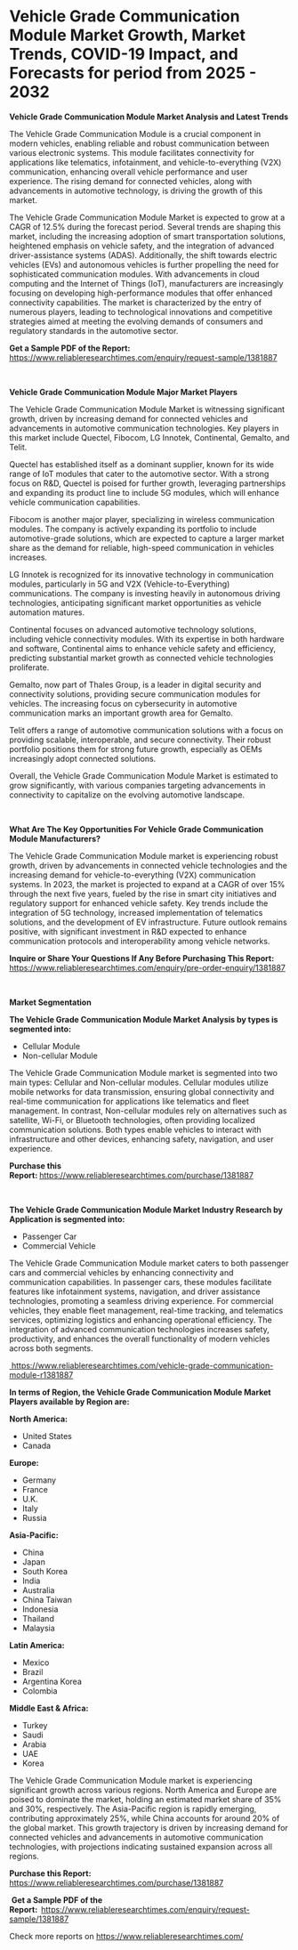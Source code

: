<p><h1>Vehicle Grade Communication Module Market Growth, Market Trends, COVID-19 Impact, and Forecasts for period from 2025 - 2032</h1></p><p><strong>Vehicle Grade Communication Module Market Analysis and Latest Trends</strong></p>
<p><p>The Vehicle Grade Communication Module is a crucial component in modern vehicles, enabling reliable and robust communication between various electronic systems. This module facilitates connectivity for applications like telematics, infotainment, and vehicle-to-everything (V2X) communication, enhancing overall vehicle performance and user experience. The rising demand for connected vehicles, along with advancements in automotive technology, is driving the growth of this market.</p><p>The Vehicle Grade Communication Module Market is expected to grow at a CAGR of 12.5% during the forecast period. Several trends are shaping this market, including the increasing adoption of smart transportation solutions, heightened emphasis on vehicle safety, and the integration of advanced driver-assistance systems (ADAS). Additionally, the shift towards electric vehicles (EVs) and autonomous vehicles is further propelling the need for sophisticated communication modules. With advancements in cloud computing and the Internet of Things (IoT), manufacturers are increasingly focusing on developing high-performance modules that offer enhanced connectivity capabilities. The market is characterized by the entry of numerous players, leading to technological innovations and competitive strategies aimed at meeting the evolving demands of consumers and regulatory standards in the automotive sector.</p></p>
<p><strong>Get a Sample PDF of the Report:&nbsp;</strong> <a href="https://www.reliableresearchtimes.com/enquiry/request-sample/1381887?utm_campaign=2989&utm_medium=2&utm_source=Github&utm_content=ia&utm_term=30032025&utm_id=vehicle-grade-communication-module">https://www.reliableresearchtimes.com/enquiry/request-sample/1381887</a></p>
<p>&nbsp;</p>
<p><strong>Vehicle Grade Communication Module Major Market Players</strong></p>
<p><p>The Vehicle Grade Communication Module Market is witnessing significant growth, driven by increasing demand for connected vehicles and advancements in automotive communication technologies. Key players in this market include Quectel, Fibocom, LG Innotek, Continental, Gemalto, and Telit.</p><p>Quectel has established itself as a dominant supplier, known for its wide range of IoT modules that cater to the automotive sector. With a strong focus on R&D, Quectel is poised for further growth, leveraging partnerships and expanding its product line to include 5G modules, which will enhance vehicle communication capabilities.</p><p>Fibocom is another major player, specializing in wireless communication modules. The company is actively expanding its portfolio to include automotive-grade solutions, which are expected to capture a larger market share as the demand for reliable, high-speed communication in vehicles increases.</p><p>LG Innotek is recognized for its innovative technology in communication modules, particularly in 5G and V2X (Vehicle-to-Everything) communications. The company is investing heavily in autonomous driving technologies, anticipating significant market opportunities as vehicle automation matures.</p><p>Continental focuses on advanced automotive technology solutions, including vehicle connectivity modules. With its expertise in both hardware and software, Continental aims to enhance vehicle safety and efficiency, predicting substantial market growth as connected vehicle technologies proliferate.</p><p>Gemalto, now part of Thales Group, is a leader in digital security and connectivity solutions, providing secure communication modules for vehicles. The increasing focus on cybersecurity in automotive communication marks an important growth area for Gemalto.</p><p>Telit offers a range of automotive communication solutions with a focus on providing scalable, interoperable, and secure connectivity. Their robust portfolio positions them for strong future growth, especially as OEMs increasingly adopt connected solutions.</p><p>Overall, the Vehicle Grade Communication Module Market is estimated to grow significantly, with various companies targeting advancements in connectivity to capitalize on the evolving automotive landscape.</p></p>
<p>&nbsp;</p>
<p><strong>What Are The Key Opportunities For Vehicle Grade Communication Module Manufacturers?</strong></p>
<p><p>The Vehicle Grade Communication Module market is experiencing robust growth, driven by advancements in connected vehicle technologies and the increasing demand for vehicle-to-everything (V2X) communication systems. In 2023, the market is projected to expand at a CAGR of over 15% through the next five years, fueled by the rise in smart city initiatives and regulatory support for enhanced vehicle safety. Key trends include the integration of 5G technology, increased implementation of telematics solutions, and the development of EV infrastructure. Future outlook remains positive, with significant investment in R&D expected to enhance communication protocols and interoperability among vehicle networks.</p></p>
<p><strong>Inquire or Share Your Questions If Any Before Purchasing This Report:</strong> <a href="https://www.reliableresearchtimes.com/enquiry/pre-order-enquiry/1381887?utm_campaign=2989&utm_medium=2&utm_source=Github&utm_content=ia&utm_term=30032025&utm_id=vehicle-grade-communication-module">https://www.reliableresearchtimes.com/enquiry/pre-order-enquiry/1381887</a></p>
<p>&nbsp;</p>
<p><strong>Market Segmentation</strong></p>
<p><strong>The Vehicle Grade Communication Module Market Analysis by types is segmented into:</strong></p>
<p><ul><li>Cellular Module</li><li>Non-cellular Module</li></ul></p>
<p><p>The Vehicle Grade Communication Module market is segmented into two main types: Cellular and Non-cellular modules. Cellular modules utilize mobile networks for data transmission, ensuring global connectivity and real-time communication for applications like telematics and fleet management. In contrast, Non-cellular modules rely on alternatives such as satellite, Wi-Fi, or Bluetooth technologies, often providing localized communication solutions. Both types enable vehicles to interact with infrastructure and other devices, enhancing safety, navigation, and user experience.</p></p>
<p><strong>Purchase this Report:&nbsp;</strong><a href="https://www.reliableresearchtimes.com/purchase/1381887?utm_campaign=2989&utm_medium=2&utm_source=Github&utm_content=ia&utm_term=30032025&utm_id=vehicle-grade-communication-module">https://www.reliableresearchtimes.com/purchase/1381887</a></p>
<p>&nbsp;</p>
<p><strong>The Vehicle Grade Communication Module Market Industry Research by Application is segmented into:</strong></p>
<p><ul><li>Passenger Car</li><li>Commercial Vehicle</li></ul></p>
<p><p>The Vehicle Grade Communication Module market caters to both passenger cars and commercial vehicles by enhancing connectivity and communication capabilities. In passenger cars, these modules facilitate features like infotainment systems, navigation, and driver assistance technologies, promoting a seamless driving experience. For commercial vehicles, they enable fleet management, real-time tracking, and telematics services, optimizing logistics and enhancing operational efficiency. The integration of advanced communication technologies increases safety, productivity, and enhances the overall functionality of modern vehicles across both segments.</p></p>
<p><a href="https://www.reliableresearchtimes.com/vehicle-grade-communication-module-r1381887?utm_campaign=2989&utm_medium=2&utm_source=Github&utm_content=ia&utm_term=30032025&utm_id=vehicle-grade-communication-module">&nbsp;https://www.reliableresearchtimes.com/vehicle-grade-communication-module-r1381887</a></p>
<p><strong>In terms of Region, the Vehicle Grade Communication Module Market Players available by Region are:</strong></p>
<p>
    <p> <strong> North America: </strong>
        <ul>
            <li>United States</li>
            <li>Canada</li>
        </ul>
        </p> 
    <p> <strong> Europe: </strong>
        <ul>
            <li>Germany</li>
            <li>France</li>
            <li>U.K.</li>
            <li>Italy</li>
            <li>Russia</li>
        </ul>
        </p> 
    <p> <strong> Asia-Pacific: </strong>
        <ul>
            <li>China</li>
            <li>Japan</li>
            <li>South Korea</li>
            <li>India</li>
            <li>Australia</li>
            <li>China Taiwan</li>
            <li>Indonesia</li>
            <li>Thailand</li>
            <li>Malaysia</li>
        </ul>
        </p> 
    <p> <strong> Latin America: </strong>
        <ul>
            <li>Mexico</li>
            <li>Brazil</li>
            <li>Argentina Korea</li>
            <li>Colombia</li>
        </ul>
        </p> 
    <p> <strong> Middle East & Africa: </strong>
        <ul>
            <li>Turkey</li>
            <li>Saudi</li>
            <li>Arabia</li>
            <li>UAE</li>
            <li>Korea</li>
        </ul>
    </p>
    </p>
<p><p>The Vehicle Grade Communication Module market is experiencing significant growth across various regions. North America and Europe are poised to dominate the market, holding an estimated market share of 35% and 30%, respectively. The Asia-Pacific region is rapidly emerging, contributing approximately 25%, while China accounts for around 20% of the global market. This growth trajectory is driven by increasing demand for connected vehicles and advancements in automotive communication technologies, with projections indicating sustained expansion across all regions.</p></p>
<p><strong>Purchase this Report: </strong><a href="https://www.reliableresearchtimes.com/purchase/1381887?utm_campaign=2989&utm_medium=2&utm_source=Github&utm_content=ia&utm_term=30032025&utm_id=vehicle-grade-communication-module">https://www.reliableresearchtimes.com/purchase/1381887</a></p>
<p>&nbsp;<strong>Get a Sample PDF of the Report:&nbsp;&nbsp;</strong><a href="https://www.reliableresearchtimes.com/enquiry/request-sample/1381887?utm_campaign=2989&utm_medium=2&utm_source=Github&utm_content=ia&utm_term=30032025&utm_id=vehicle-grade-communication-module">https://www.reliableresearchtimes.com/enquiry/request-sample/1381887</a></p>
<p><strong></strong></p>
<p>Check more reports on <a href="https://www.reliableresearchtimes.com/?utm_campaign=2989&utm_medium=2&utm_source=Github&utm_content=ia&utm_term=30032025&utm_id=vehicle-grade-communication-module">https://www.reliableresearchtimes.com/</a></p>